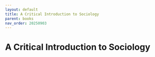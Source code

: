 ```yaml
---
layout: default
title: A Critical Introduction to Sociology 
parent: books
nav_order: 20250903 
---
```


# A Critical Introduction to Sociology 
